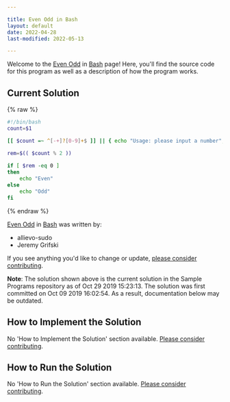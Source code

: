 ```yaml
---

title: Even Odd in Bash
layout: default
date: 2022-04-28
last-modified: 2022-05-13

---
```


Welcome to the [Even Odd](https://sampleprograms.io/projects/even-odd) in [Bash](https://sampleprograms.io/languages/bash) page! Here, you'll find the source code for this program as well as a description of how the program works.

## Current Solution

{% raw %}

```bash
#!/bin/bash
count=$1

[[ $count =~ ^[-+]?[0-9]+$ ]] || { echo "Usage: please input a number"; exit 1; }

rem=$(( $count % 2 ))
 
if [ $rem -eq 0 ]
then
    echo "Even"
else
    echo "Odd"
fi
```

{% endraw %}

[Even Odd](https://sampleprograms.io/projects/even-odd) in [Bash](https://sampleprograms.io/languages/bash) was written by:

- allievo-sudo
- Jeremy Grifski

If you see anything you'd like to change or update, [please consider contributing](https://github.com/TheRenegadeCoder/sample-programs).

**Note**: The solution shown above is the current solution in the Sample Programs repository as of Oct 29 2019 15:23:13. The solution was first committed on Oct 09 2019 16:02:54. As a result, documentation below may be outdated.

## How to Implement the Solution

No 'How to Implement the Solution' section available. [Please consider contributing](https://github.com/TheRenegadeCoder/sample-programs-website).

## How to Run the Solution

No 'How to Run the Solution' section available. [Please consider contributing](https://github.com/TheRenegadeCoder/sample-programs-website).